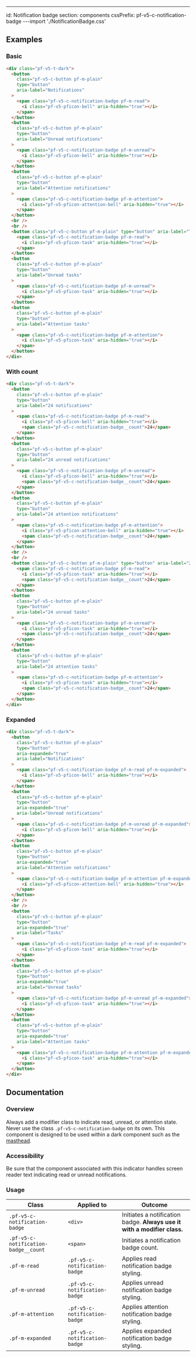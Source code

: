 ---
id: Notification badge
section: components
cssPrefix: pf-v5-c-notification-badge
---import './NotificationBadge.css'

## Examples

### Basic

```html
<div class="pf-v5-t-dark">
  <button
    class="pf-v5-c-button pf-m-plain"
    type="button"
    aria-label="Notifications"
  >
    <span class="pf-v5-c-notification-badge pf-m-read">
      <i class="pf-v5-pficon-bell" aria-hidden="true"></i>
    </span>
  </button>
  <button
    class="pf-v5-c-button pf-m-plain"
    type="button"
    aria-label="Unread notifications"
  >
    <span class="pf-v5-c-notification-badge pf-m-unread">
      <i class="pf-v5-pficon-bell" aria-hidden="true"></i>
    </span>
  </button>
  <button
    class="pf-v5-c-button pf-m-plain"
    type="button"
    aria-label="Attention notifications"
  >
    <span class="pf-v5-c-notification-badge pf-m-attention">
      <i class="pf-v5-pficon-attention-bell" aria-hidden="true"></i>
    </span>
  </button>
  <br />
  <br />
  <button class="pf-v5-c-button pf-m-plain" type="button" aria-label="Tasks">
    <span class="pf-v5-c-notification-badge pf-m-read">
      <i class="pf-v5-pficon-task" aria-hidden="true"></i>
    </span>
  </button>
  <button
    class="pf-v5-c-button pf-m-plain"
    type="button"
    aria-label="Unread tasks"
  >
    <span class="pf-v5-c-notification-badge pf-m-unread">
      <i class="pf-v5-pficon-task" aria-hidden="true"></i>
    </span>
  </button>
  <button
    class="pf-v5-c-button pf-m-plain"
    type="button"
    aria-label="Attention tasks"
  >
    <span class="pf-v5-c-notification-badge pf-m-attention">
      <i class="pf-v5-pficon-task" aria-hidden="true"></i>
    </span>
  </button>
</div>

```

### With count

```html
<div class="pf-v5-t-dark">
  <button
    class="pf-v5-c-button pf-m-plain"
    type="button"
    aria-label="24 notifications"
  >
    <span class="pf-v5-c-notification-badge pf-m-read">
      <i class="pf-v5-pficon-bell" aria-hidden="true"></i>
      <span class="pf-v5-c-notification-badge__count">24</span>
    </span>
  </button>
  <button
    class="pf-v5-c-button pf-m-plain"
    type="button"
    aria-label="24 unread notifications"
  >
    <span class="pf-v5-c-notification-badge pf-m-unread">
      <i class="pf-v5-pficon-bell" aria-hidden="true"></i>
      <span class="pf-v5-c-notification-badge__count">24</span>
    </span>
  </button>
  <button
    class="pf-v5-c-button pf-m-plain"
    type="button"
    aria-label="24 attention notifications"
  >
    <span class="pf-v5-c-notification-badge pf-m-attention">
      <i class="pf-v5-pficon-attention-bell" aria-hidden="true"></i>
      <span class="pf-v5-c-notification-badge__count">24</span>
    </span>
  </button>
  <br />
  <br />
  <button class="pf-v5-c-button pf-m-plain" type="button" aria-label="24 tasks">
    <span class="pf-v5-c-notification-badge pf-m-read">
      <i class="pf-v5-pficon-task" aria-hidden="true"></i>
      <span class="pf-v5-c-notification-badge__count">24</span>
    </span>
  </button>
  <button
    class="pf-v5-c-button pf-m-plain"
    type="button"
    aria-label="24 unread tasks"
  >
    <span class="pf-v5-c-notification-badge pf-m-unread">
      <i class="pf-v5-pficon-task" aria-hidden="true"></i>
      <span class="pf-v5-c-notification-badge__count">24</span>
    </span>
  </button>
  <button
    class="pf-v5-c-button pf-m-plain"
    type="button"
    aria-label="24 attention tasks"
  >
    <span class="pf-v5-c-notification-badge pf-m-attention">
      <i class="pf-v5-pficon-task" aria-hidden="true"></i>
      <span class="pf-v5-c-notification-badge__count">24</span>
    </span>
  </button>
</div>

```

### Expanded

```html
<div class="pf-v5-t-dark">
  <button
    class="pf-v5-c-button pf-m-plain"
    type="button"
    aria-expanded="true"
    aria-label="Notifications"
  >
    <span class="pf-v5-c-notification-badge pf-m-read pf-m-expanded">
      <i class="pf-v5-pficon-bell" aria-hidden="true"></i>
    </span>
  </button>
  <button
    class="pf-v5-c-button pf-m-plain"
    type="button"
    aria-expanded="true"
    aria-label="Unread notifications"
  >
    <span class="pf-v5-c-notification-badge pf-m-unread pf-m-expanded">
      <i class="pf-v5-pficon-bell" aria-hidden="true"></i>
    </span>
  </button>
  <button
    class="pf-v5-c-button pf-m-plain"
    type="button"
    aria-expanded="true"
    aria-label="Attention notifications"
  >
    <span class="pf-v5-c-notification-badge pf-m-attention pf-m-expanded">
      <i class="pf-v5-pficon-attention-bell" aria-hidden="true"></i>
    </span>
  </button>
  <br />
  <br />
  <button
    class="pf-v5-c-button pf-m-plain"
    type="button"
    aria-expanded="true"
    aria-label="Tasks"
  >
    <span class="pf-v5-c-notification-badge pf-m-read pf-m-expanded">
      <i class="pf-v5-pficon-task" aria-hidden="true"></i>
    </span>
  </button>
  <button
    class="pf-v5-c-button pf-m-plain"
    type="button"
    aria-expanded="true"
    aria-label="Unread tasks"
  >
    <span class="pf-v5-c-notification-badge pf-m-unread pf-m-expanded">
      <i class="pf-v5-pficon-task" aria-hidden="true"></i>
    </span>
  </button>
  <button
    class="pf-v5-c-button pf-m-plain"
    type="button"
    aria-expanded="true"
    aria-label="Attention tasks"
  >
    <span class="pf-v5-c-notification-badge pf-m-attention pf-m-expanded">
      <i class="pf-v5-pficon-task" aria-hidden="true"></i>
    </span>
  </button>
</div>

```

## Documentation

### Overview

Always add a modifier class to indicate read, unread, or attention state. Never use the class `.pf-v5-c-notification-badge` on its own. This component is designed to be used within a dark component such as the [masthead](/components/masthead).

### Accessibility

Be sure that the component associated with this indicator handles screen reader text indicating read or unread notifications.

### Usage

| Class | Applied to | Outcome |
| -- | -- | -- |
| `.pf-v5-c-notification-badge` | `<div>` |  Initiates a notification badge. **Always use it with a modifier class.** |
| `.pf-v5-c-notification-badge__count` | `<span>` |  Initiates a notification badge count. |
| `.pf-m-read` | `.pf-v5-c-notification-badge` |  Applies read notification badge styling. |
| `.pf-m-unread` | `.pf-v5-c-notification-badge` |  Applies unread notification badge styling. |
| `.pf-m-attention` | `.pf-v5-c-notification-badge` |  Applies attention notification badge styling. |
| `.pf-m-expanded` | `.pf-v5-c-notification-badge` |  Applies expanded notification badge styling. |
